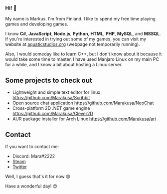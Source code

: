### Hi! 👋

My name is Markus. I'm from Finland. I like to spend my free time playing games and developing games.

I know **C#**, **JavaScript**, **Node.js**, **Python**, **HTML**, **PHP**, **MySQL**, and **MSSQL**. If you're interested in trying out some of my games, you can visit my website at [aquaticstudios.org](https://aquaticstudios.org) (webpage not temporarily running).

Also, I would someday like to learn C++, but I don't know about it because it would take some time to master.
I have used Manjaro Linux on my main PC for a while, and I know a bit about hosting a Linux server.

## Some projects to check out
- Lightweight and simple text editor for linux https://github.com/Marakusa/Scribbit
- Open source chat application https://github.com/Marakusa/NeoChat
- Cross-platform 2D .NET game engine https://github.com/Marakusa/Clever2D
- AUR package installer for Arch Linux https://github.com/Marakusa/ari

## Contact
If you want to contact me:
- Discord: Mara#2222
- [Steam](https://steamcommunity.com/id/Marakusa/)
- [Twitter](https://twitter.com/Marakusa_)


Well, I guess that's it for now 😄

Have a wonderful day! 😊
